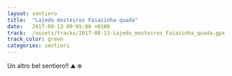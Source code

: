```yaml
---
layout: sentiero
title:  "Lajedo mosteiros Faiazinha quada"
date:   2017-08-13 09:05:00 +0100
track:  /assets/tracks/2017-08-13-Lajedo_mosteiros_Faiazinha_quada.gpx
track_color: green
categories: sentieri
---
```


Un altro bel sentiero!! :mountain: :snowflake: